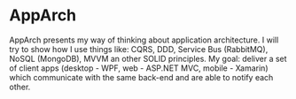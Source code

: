 # AppArch
AppArch presents my way of thinking about application architecture. I will try to show how I use things like: CQRS, DDD, Service Bus (RabbitMQ), NoSQL (MongoDB), MVVM an other SOLID principles.  My goal: deliver a set of client apps (desktop - WPF, web - ASP.NET MVC, mobile - Xamarin) which communicate with the same back-end and are able to notify each other.
